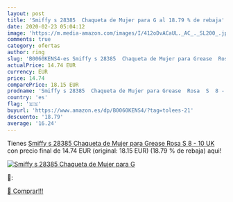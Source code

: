 ```yaml
---
layout: post
title: 'Smiffy s 28385  Chaqueta de Mujer para G al 18.79 % de rebaja'
date: 2020-02-23 05:04:12
image: 'https://m.media-amazon.com/images/I/412oDvACaUL._AC_._SL200_.jpg'
comments: true
category: ofertas
author: ring
slug: 'B0060KENS4-es Smiffy s 28385  Chaqueta de Mujer para Grease  Rosa  S  8 - 10 UK '
actualPrice: 14.74 EUR
currency: EUR
price: 14.74
comparePrice: 18.15 EUR
prodname: 'Smiffy s 28385  Chaqueta de Mujer para Grease  Rosa  S  8 - 10 UK '
country: 'es'
flag: '🇪🇸'
buyurl: 'https://www.amazon.es/dp/B0060KENS4/?tag=tolees-21'
descuento: '18.79'
average: '16.24'
---
```


Tienes [Smiffy s 28385  Chaqueta de Mujer para Grease  Rosa  S  8 - 10 UK ](https://www.amazon.es/dp/B0060KENS4/?tag=tolees-21) con precio final de  14.74 EUR (original: 18.15 EUR) (18.79 %  de rebaja) aqui!

[![Smiffy s 28385  Chaqueta de Mujer para G](https://m.media-amazon.com/images/I/412oDvACaUL._AC_._SL200_.jpg)](https://www.amazon.es/dp/B0060KENS4/?tag=tolees-21)

🔎:


[🛒 Comprar!!!](https://www.amazon.es/dp/B0060KENS4/?tag=tolees-21)
